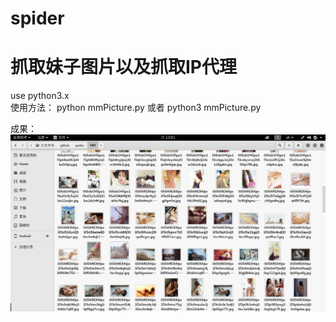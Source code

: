 # spider
抓取妹子图片以及抓取IP代理
=======
use python3.x <br>
使用方法：
python mmPicture.py
或者
python3 mmPicture.py

成果：
![img](https://github.com/LieRabbit/spider/blob/master/spider.png)
